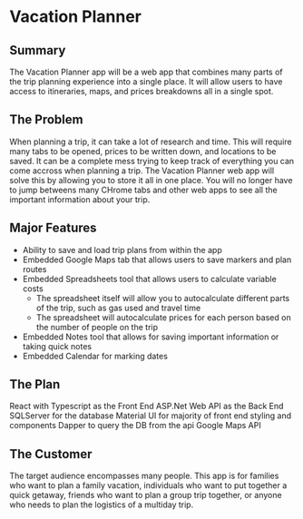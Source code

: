 # Vacation Planner

## Summary
The Vacation Planner app will be a web app that combines many parts of the trip planning experience into a single place. It will allow users to have access to itineraries, maps, and prices breakdowns all in a single spot.

## The Problem
When planning a trip, it can take a lot of research and time. This will require many tabs to be opened, prices to be written down, and locations to be saved. It can be a complete mess trying to keep track of everything you can come accross when planning a trip. The Vacation Planner web app will solve this by allowing you to store it all in one place. You will no longer have to jump betweens many CHrome tabs and other web apps to see all the important information about your trip.

## Major Features
- Ability to save and load trip plans from within the app
- Embedded Google Maps tab that allows users to save markers and plan routes
- Embedded Spreadsheets tool that allows users to calculate variable costs
    - The spreadsheet itself will allow you to autocalculate different parts of the trip, such as gas used and travel time
    - The spreadsheet will autocalculate prices for each person based on the number of people on the trip
- Embedded Notes tool that allows for saving important information or taking quick notes
- Embedded Calendar for marking dates

## The Plan
React with Typescript as the Front End
ASP.Net Web API as the Back End
SQLServer for the database
Material UI for majority of front end styling and components
Dapper to query the DB from the api
Google Maps API

## The Customer
The target audience encompasses many people. This app is for families who want to plan a family vacation, individuals who want to put together a quick getaway, friends who want to plan a group trip together, or anyone who needs to plan the logistics of a multiday trip.